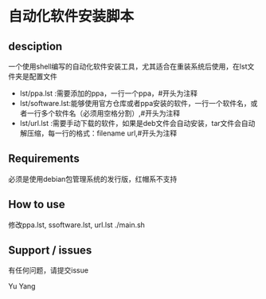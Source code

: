 # 自动化软件安装脚本
## desciption
一个使用shell编写的自动化软件安装工具，尤其适合在重装系统后使用，在lst文件夹是配置文件
* lst/ppa.lst     :需要添加的ppa，一行一个ppa，#开头为注释
* lst/software.lst:能够使用官方仓库或者ppa安装的软件，一行一个软件名，或者一行多个软件名（必须用空格分割）,#开头为注释
* lst/url.lst     :需要手动下载的软件，如果是deb文件会自动安装，tar文件会自动解压缩，每一行的格式：filename  url,\#开头为注释

## Requirements
必须是使用debian包管理系统的发行版，红帽系不支持

## How to use
修改ppa.lst, ssoftware.lst, url.lst
./main.sh

## Support / issues
有任何问题，请提交issue

Yu Yang
